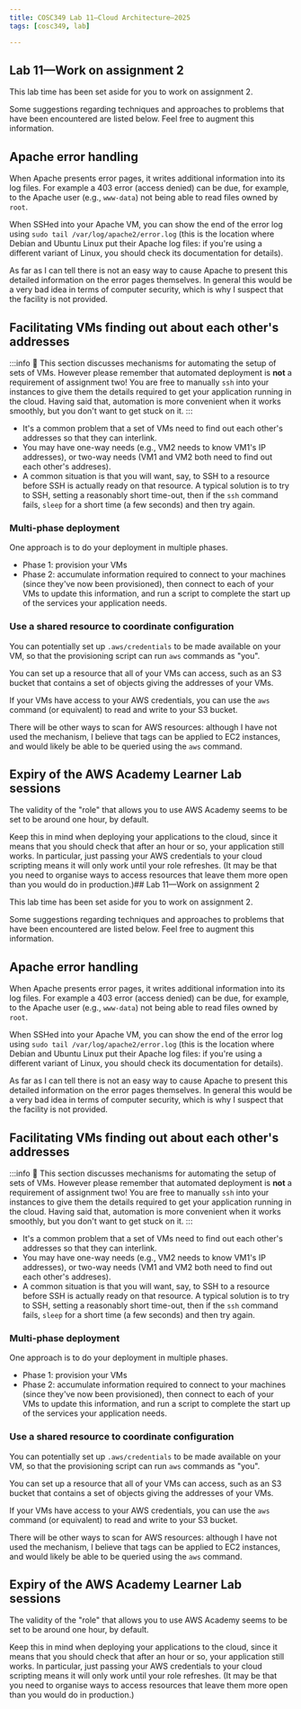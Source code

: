 ```yaml
---
title: COSC349 Lab 11—Cloud Architecture—2025
tags: [cosc349, lab]

---
```


## Lab 11—Work on assignment 2

This lab time has been set aside for you to work on assignment 2.

Some suggestions regarding techniques and approaches to problems that have been encountered are listed below. Feel free to augment this information.

## Apache error handling

When Apache presents error pages, it writes additional information into its log files. For example a 403 error (access denied) can be due, for example, to the Apache user (e.g., `www-data`) not being able to read files owned by `root`.

When SSHed into your Apache VM, you can show the end of the error log using `sudo tail /var/log/apache2/error.log` (this is the location where Debian and Ubuntu Linux put their Apache log files: if you're using a different variant of Linux, you should check its documentation for details).

As far as I can tell there is not an easy way to cause Apache to present this detailed information on the error pages themselves. In general this would be a very bad idea in terms of computer security, which is why I suspect that the facility is not provided.

## Facilitating VMs finding out about each other's addresses

:::info
:thought_balloon: 
This section discusses mechanisms for automating the setup of sets of VMs. However please remember that automated deployment is **not** a requirement of assignment two! You are free to manually `ssh` into your instances to give them the details required to get your application running in the cloud. Having said that, automation is more convenient when it works smoothly, but you don't want to get stuck on it.
:::

- It's a common problem that a set of VMs need to find out each other's addresses so that they can interlink.
- You may have one-way needs (e.g., VM2 needs to know VM1's IP addresses), or two-way needs (VM1 and VM2 both need to find out each other's addreses).
- A common situation is that you will want, say, to SSH to a resource before SSH is actually ready on that resource. A typical solution is to try to SSH, setting a reasonably short time-out, then if the `ssh` command fails, `sleep` for a short time (a few seconds) and then try again.

### Multi-phase deployment

One approach is to do your deployment in multiple phases.
- Phase 1: provision your VMs
- Phase 2: accumulate information required to connect to your machines (since they've now been provisioned), then connect to each of your VMs to update this information, and run a script to complete the start up of the services your application needs.

### Use a shared resource to coordinate configuration

You can potentially set up `.aws/credentials` to be made available on your VM, so that the provisioning script can run `aws` commands as "you".

You can set up a resource that all of your VMs can access, such as an S3 bucket that contains a set of objects giving the addresses of your VMs.

If your VMs have access to your AWS credentials, you can use the `aws` command (or equivalent) to read and write to your S3 bucket.

There will be other ways to scan for AWS resources: although I have not used the mechanism, I believe that tags can be applied to EC2 instances, and would likely be able to be queried using the `aws` command.

## Expiry of the AWS Academy Learner Lab sessions

The validity of the "role" that allows you to use AWS Academy seems to be set to be around one hour, by default.

Keep this in mind when deploying your applications to the cloud, since it means that you should check that after an hour or so, your application still works. In particular, just passing your AWS credentials to your cloud scripting means it will only work until your role refreshes. (It may be that you need to organise ways to access resources that leave them more open than you would do in production.)## Lab 11—Work on assignment 2

This lab time has been set aside for you to work on assignment 2.

Some suggestions regarding techniques and approaches to problems that have been encountered are listed below. Feel free to augment this information.

## Apache error handling

When Apache presents error pages, it writes additional information into its log files. For example a 403 error (access denied) can be due, for example, to the Apache user (e.g., `www-data`) not being able to read files owned by `root`.

When SSHed into your Apache VM, you can show the end of the error log using `sudo tail /var/log/apache2/error.log` (this is the location where Debian and Ubuntu Linux put their Apache log files: if you're using a different variant of Linux, you should check its documentation for details).

As far as I can tell there is not an easy way to cause Apache to present this detailed information on the error pages themselves. In general this would be a very bad idea in terms of computer security, which is why I suspect that the facility is not provided.

## Facilitating VMs finding out about each other's addresses

:::info
:thought_balloon: 
This section discusses mechanisms for automating the setup of sets of VMs. However please remember that automated deployment is **not** a requirement of assignment two! You are free to manually `ssh` into your instances to give them the details required to get your application running in the cloud. Having said that, automation is more convenient when it works smoothly, but you don't want to get stuck on it.
:::

- It's a common problem that a set of VMs need to find out each other's addresses so that they can interlink.
- You may have one-way needs (e.g., VM2 needs to know VM1's IP addresses), or two-way needs (VM1 and VM2 both need to find out each other's addreses).
- A common situation is that you will want, say, to SSH to a resource before SSH is actually ready on that resource. A typical solution is to try to SSH, setting a reasonably short time-out, then if the `ssh` command fails, `sleep` for a short time (a few seconds) and then try again.

### Multi-phase deployment

One approach is to do your deployment in multiple phases.
- Phase 1: provision your VMs
- Phase 2: accumulate information required to connect to your machines (since they've now been provisioned), then connect to each of your VMs to update this information, and run a script to complete the start up of the services your application needs.

### Use a shared resource to coordinate configuration

You can potentially set up `.aws/credentials` to be made available on your VM, so that the provisioning script can run `aws` commands as "you".

You can set up a resource that all of your VMs can access, such as an S3 bucket that contains a set of objects giving the addresses of your VMs.

If your VMs have access to your AWS credentials, you can use the `aws` command (or equivalent) to read and write to your S3 bucket.

There will be other ways to scan for AWS resources: although I have not used the mechanism, I believe that tags can be applied to EC2 instances, and would likely be able to be queried using the `aws` command.

## Expiry of the AWS Academy Learner Lab sessions

The validity of the "role" that allows you to use AWS Academy seems to be set to be around one hour, by default.

Keep this in mind when deploying your applications to the cloud, since it means that you should check that after an hour or so, your application still works. In particular, just passing your AWS credentials to your cloud scripting means it will only work until your role refreshes. (It may be that you need to organise ways to access resources that leave them more open than you would do in production.)